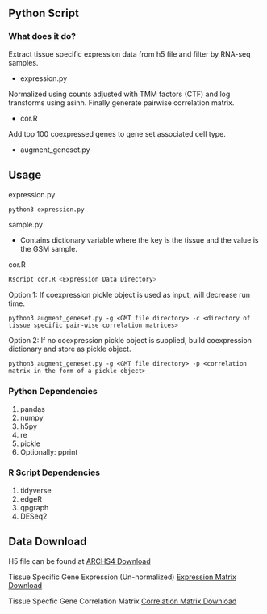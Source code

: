 ## Python Script

### What does it do?
Extract tissue specific expression data from h5 file and filter by RNA-seq samples. 
- expression.py

Normalized using counts adjusted with TMM factors (CTF) and log transforms using asinh. Finally generate pairwise correlation matrix. 
- cor.R

Add top 100 coexpressed genes to gene set associated cell type.
- augment_geneset.py

## Usage
expression.py  
```bash
python3 expression.py
```
sample.py

- Contains dictionary variable where the key is the tissue and the value is the GSM sample.

cor.R
```bash
Rscript cor.R <Expression Data Directory>
```

Option 1: If coexpression pickle object is used as input, will decrease run time.
```
python3 augment_geneset.py -g <GMT file directory> -c <directory of tissue specific pair-wise correlation matrices> 
```

Option 2: If no coexpression pickle object is supplied, build coexpression dictionary and store as pickle object.
```
python3 augment_geneset.py -g <GMT file directory> -p <correlation matrix in the form of a pickle object>
```

### Python Dependencies

1. pandas 
2. numpy 
3. h5py 
4. re
5. pickle
6. Optionally: pprint

### R Script Dependencies

1. tidyverse
2. edgeR
3. qpgraph
4. DESeq2

## Data Download
H5 file can be found at [ARCHS4 Download](https://maayanlab.cloud/archs4/download.html)

Tissue Specific Gene Expression (Un-normalized) [Expression Matrix Download](https://www.dropbox.com/sh/9f2e55b5raj2sce/AACD_elmL0SWN3iIrHeYuEpua?dl=0)

Tissue Specfic Gene Correlation Matrix [Correlation Matrix Download](https://www.dropbox.com/sh/lyl9p6iztglnct2/AABr4GYjpB9R3EGpSrV6LjfSa?dl=0)
